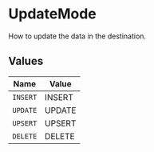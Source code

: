 # UpdateMode

How to update the data in the destination.


## Values

| Name     | Value    |
| -------- | -------- |
| `INSERT` | INSERT   |
| `UPDATE` | UPDATE   |
| `UPSERT` | UPSERT   |
| `DELETE` | DELETE   |
